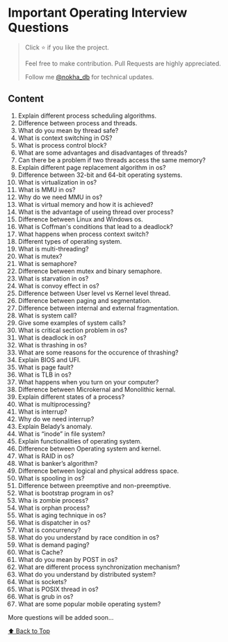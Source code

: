 # **Important Operating Interview Questions**

> Click ⭐ if you like the project.
> 
> Feel free to make contribution. Pull Requests are highly appreciated.
> 
> Follow me [@nokha_db](https://twitter.com/nokha_db) for technical updates.

## **<a id="content" style="text-decoration-style:none; cursor: pointer;">Content</a>**  

1. Explain different process scheduling algorithms.
2. Difference between process and threads.
3. What do you mean by thread safe?
4. What is context switching in OS?
5. What is process control block?
6. What are some advantages and disadvantages of threads?
7. Can there be a problem if two threads access the same memory?
8. Explain different page replacement algorithm in os?
9. Difference between 32-bit and 64-bit operating systems.
10. What is virtualization in os?
11. What is MMU in os?
12. Why do we need MMU in os?
13. What is virtual memory and how it is achieved?
14. What is the advantage of useing thread over process?
15. Difference between Linux and Windows os.
16. What is Coffman's conditions that lead to a deadlock?
17. What happens when process context switch?
18. Different types of operating system.
19. What is multi-threading?
20. What is mutex?
21. What is semaphore?
22. Difference between mutex and binary semaphore.
23. What is starvation in os?
24. What is convoy effect in os?
25. Difference between User level vs Kernel level thread.
26. Difference between paging and segmentation.
27. Difference between internal and external fragmentation.
28. What is system call?
29. Give some examples of system calls?
30. What is critical section problem in os?
31. What is deadlock in os?
32. What is thrashing in os?
33. What are some reasons for the occurence of thrashing?
34. Explain BIOS and UFI.
35. What is page fault?
36. What is TLB in os?
37. What happens when you turn on your computer?
38. Difference between Microkernal and Monolithic kernal.
39. Explain different states of a process?
40. What is multiprocessing?
41. What is interrup?
42. Why do we need interrup?
43. Explain Belady’s anomaly.
44. What is “inode” in file system?
45. Explain functionalities of operating system.
46. Difference between Operating system and kernel.
47. What is RAID in os?
48. What is banker’s algorithm?
49. Difference between logical and physical address space.
50. What is spooling in os?
51. Difference between preemptive and non-preemptive.
52. What is bootstrap program in os?
53. Wha is zombie process?
54. What is orphan process?
55. What is aging technique in os?
56. What is dispatcher in os?
57. What is concurrency?
58. What do you understand by race condition in os?
59. What is demand paging?
60. What is Cache?
61. What do you mean by POST in os?
62. What are different process synchronization mechanism?
63. What do you understand by distributed system?
64. What is sockets?
65. What is POSIX thread in os?
66. What is grub in os?
67. What are some popular mobile operating system?

More questions will be added soon...

[⬆️ Back to Top](#content)
